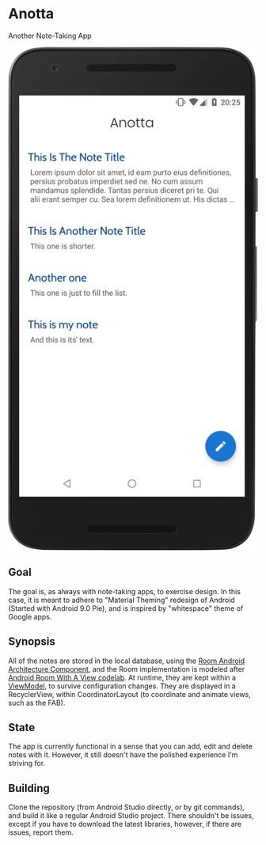 # Anotta
Another Note-Taking App

![Screenshot](screen.png)

## Goal
The goal is, as always with note-taking apps, to exercise design. In this case, it is meant to adhere to "Material Theming" redesign of Android (Started with Android 9.0 Pie), and is inspired by "whitespace" theme of Google apps.

## Synopsis
All of the notes are stored in the local database, using the [Room Android Architecture Component](https://developer.android.com/topic/libraries/architecture/room), and the Room implementation is modeled after [Android Room With A View codelab](https://codelabs.developers.google.com/codelabs/android-room-with-a-view/). At runtime, they are kept within a [ViewModel](https://developer.android.com/jetpack/arch/viewmodel), to survive configuration changes. They are displayed in a RecyclerView, within CoordinatorLayout (to coordinate and animate views, such as the FAB).

## State
The app is currently functional in a sense that you can add, edit and delete notes with it. However, it still doesn't have the polished experience I'm striving for.

## Building
Clone the repository (from Android Studio directly, or by git commands), and build it like a regular Android Studio project. There shouldn't be issues, except if you have to download the latest libraries, however, if there are issues, report them.
